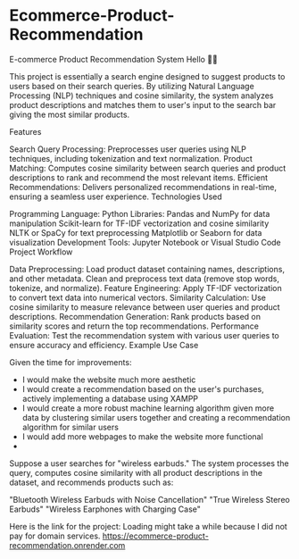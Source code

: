 # Ecommerce-Product-Recommendation
E-commerce Product Recommendation System
Hello 👋👋

This project is essentially a search engine designed to suggest products to users based on their search queries. By utilizing Natural Language Processing (NLP) techniques and cosine similarity, the system analyzes product descriptions and matches them to user's input to the search bar giving the most similar products.

Features

Search Query Processing: Preprocesses user queries using NLP techniques, including tokenization and text normalization.
Product Matching: Computes cosine similarity between search queries and product descriptions to rank and recommend the most relevant items.
Efficient Recommendations: Delivers personalized recommendations in real-time, ensuring a seamless user experience.
Technologies Used

Programming Language: Python
Libraries:
Pandas and NumPy for data manipulation
Scikit-learn for TF-IDF vectorization and cosine similarity
NLTK or SpaCy for text preprocessing
Matplotlib or Seaborn for data visualization
Development Tools: Jupyter Notebook or Visual Studio Code
Project Workflow

Data Preprocessing:
Load product dataset containing names, descriptions, and other metadata.
Clean and preprocess text data (remove stop words, tokenize, and normalize).
Feature Engineering:
Apply TF-IDF vectorization to convert text data into numerical vectors.
Similarity Calculation:
Use cosine similarity to measure relevance between user queries and product descriptions.
Recommendation Generation:
Rank products based on similarity scores and return the top recommendations.
Performance Evaluation:
Test the recommendation system with various user queries to ensure accuracy and efficiency.
Example Use Case

Given the time for improvements:
- I would make the website much more aesthetic
- I would create a recommendation based on the user's purchases, actively implementing a database using XAMPP
- I would create a more robust machine learning algorithm given more data by clustering similar users together and creating a recommendation algorithm for similar users
- I would add more webpages to make the website more functional
- 
Suppose a user searches for "wireless earbuds." The system processes the query, computes cosine similarity with all product descriptions in the dataset, and recommends products such as:

"Bluetooth Wireless Earbuds with Noise Cancellation"
"True Wireless Stereo Earbuds"
"Wireless Earphones with Charging Case"

Here is the link for the project: Loading might take a while because I did not pay for domain services.
https://ecommerce-product-recommendation.onrender.com
